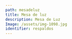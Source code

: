 ```yaml
---
path: mesadeluz
title: Mesa de luz
description: Mesa de Luz
Image: /assets/img-1098.jpg
identifier: respaldos
---
```


